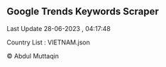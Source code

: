

## Google Trends Keywords Scraper 
 
Last Update 28-06-2023 , 04:17:48

Country List :
VIETNAM.json



© Abdul Muttaqin 
